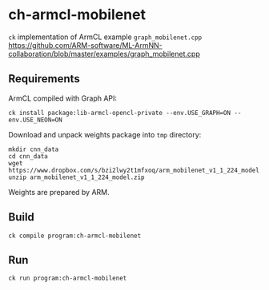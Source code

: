 # ch-armcl-mobilenet

`ck` implementation of ArmCL example `graph_mobilenet.cpp`
https://github.com/ARM-software/ML-ArmNN-collaboration/blob/master/examples/graph_mobilenet.cpp

## Requirements

ArmCL compiled with Graph API:
```
ck install package:lib-armcl-opencl-private --env.USE_GRAPH=ON --env.USE_NEON=ON
```

Download and unpack weights package into `tmp` directory:
```
mkdir cnn_data
cd cnn_data
wget https://www.dropbox.com/s/bzi2lwy2t1mfxoq/arm_mobilenet_v1_1_224_model.zip
unzip arm_mobilenet_v1_1_224_model.zip
```
Weights are prepared by ARM.

## Build
```
ck compile program:ch-armcl-mobilenet
```

## Run
```
ck run program:ch-armcl-mobilenet
```
